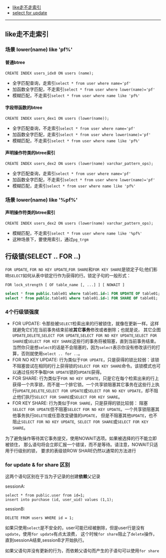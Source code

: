 - [like走不走索引](#like%E8%B5%B0%E4%B8%8D%E8%B5%B0%E7%B4%A2%E5%BC%95)
- [select for update](#行级锁select--for-)

-------------

## like走不走索引

### 场景 lower(name) like 'pf%'
#### 普通btree
`CREATE INDEX users_idx0 ON users (name);`
- 全字匹配查询，走索引`select * from user where name='pf'`
- 加函数全字匹配，不走索引`select * from user where lower(name)='pf'`
- 模糊匹配，不走索引`select * from user where name like 'pf%'`

#### 字段带函数的btree
`CREATE INDEX users_dex1 ON users (lower(name));`

- 全字匹配查询，不走索引`select * from user where name='pf'`
- 加函数全字匹配，走索引`select * from user where lower(name)='pf'`
- 模糊匹配，不走索引`select * from user where name like 'pf%'`

#### 声明操作符类的btree索引
`CREATE INDEX users_dex2 ON users (lower(name) varchar_pattern_ops);`

- 全字匹配查询，走索引`select * from user where name='pf'`
- 加函数全字匹配，不走索引`select * from user where lower(name)='pf'`
- 模糊匹配，走索引`select * from user where name like 'pf%'`

### 场景 lower(name) like '%pf%'

#### 声明操作符类的btree索引
`CREATE INDEX users_dex2 ON users (lower(name) varchar_pattern_ops);`

- 模糊匹配，不走索引`select * from user where name like '%pf%'`
- 这种场景下，要使用索引，通过`pg_trgm`

## 行级锁(SELECT .. FOR ..)
`FOR UPDATE`, `FOR NO KEY UPDATE`,`FOR SHARE`和`FOR KEY SHARE`是锁定子句;他们影响`SELECT`如何从表中锁定行作为获得的行。锁定子句的一般形式：

 `FOR lock_strength [ OF table_name [, ...] ] [ NOWAIT ]`
 
```sql
select * from public.table01 where table01.id=1 FOR UPDATE OF table01;
select * from public.table01 where table01.id=1 FOR SHARE OF table01;
```
### 4个行级锁强度
- FOR UPDATE: 令那些被`SELECT`检索出来的行被锁住，就像在更新一样。这样就避免它们在当前事务结束前被**其它事务**修改或者删除；也就是说， 其它企图`UPDATE`,`DELETE`,`SELECT FOR UPDATE`,`SELECT FOR NO KEY UPDATE`,`SELECT FOR SHARE`或`SELECT FOR KEY SHARE`这些行的事务将被阻塞，直到当前事务结束。当然你只是想`select`的话是不会阻塞的，因为`select`表示你没有修改该行的打算，否则就使用`select .. for ..`。
- FOR NO KEY UPDATE: 行为类似于`FOR UPDATE`，只是获得的锁比较弱：该锁不阻塞尝试在相同的行上获得锁的`SELECT FOR KEY SHARE`命令。该锁模式也可以通过任何不争取`FOR UPDATE`锁的`UPDATE`获得。
- FOR SHARE: 行为类似于`FOR NO KEY UPDATE`，只是它在每个检索出来的行上获得一个共享锁，而不是一个排它锁。一个共享锁阻塞其它事务在这些行上执行`UPDATE`,`DELETE`,`SELECT FOR UPDATE`或`SELECT FOR NO KEY UPDATE`，却不阻止他们执行`SELECT FOR SHARE`或`SELECT FOR KEY SHARE`。
- FOR KEY SHARE: 行为类似于`FOR SHARE`，只是获得的锁比较弱： 阻塞`SELECT FOR UPDATE`但不阻塞`SELECT FOR NO KEY UPDATE`。一个共享锁阻塞其他事务执行`DELETE`或任意改变键值的`UPDATE`， 但是不阻塞其他`UPDATE`，也不阻止`SELECT FOR NO KEY UPDATE`,` SELECT FOR SHARE`或`SELECT FOR KEY SHARE`。

 为了避免操作等待其它事务提交，使用NOWAIT选项。如果被选择的行不能立即被锁住， 那么语句将会立即汇报一个错误，而不是等待。请注意，NOWAIT只适用于行级别的锁， 要求的表级锁ROW SHARE仍然以通常的方法进行
 
### for update & for share 区别
 这两个语句区别在于当为子记录的创建**依赖**父记录
 
 sessionA:
 ```
 select * from public.user from id=1; 
 insert into purchase (id, user_uid) values (1,1);
 ```

 sessionB:
 ```
 DELETE FROM users WHERE id = 1;
 ```

如果只使用`select`是不安全的，user可能已经被删除，但是user行是没有`update`，使用`for update`有点太浪费，
这个时候`for share`阻止了`delete`操作，直到sessionA结束,sessionB才开始执行。

如果父语句并没有更新的行为，而依赖父语句而产生的子语句可以使用`for share`
